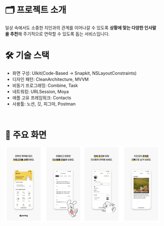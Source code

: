 # 🗂️ 프로젝트 소개
일상 속에서도 소중한 지인과의 관계를 이어나갈 수 있도록 **상황에 맞는 다양한 인사말을 추천**해 주기적으로 연락할 수 있도록 돕는 서비스입니다.
<br/>

# 🛠️ 기술 스택
- 화면 구성: UIkit(Code-Based → Snapkit, NSLayoutConstraints)
- 디자인 패턴: CleanArchitecture, MVVM
- 비동기 프로그래밍: Combine, Task
- 네트워킹: URLSession, Moya
- 애플 고유 프레임워크: Contacts
- 사용툴: 노션, 깃, 피그마, Postman
<br/>


# 📱 주요 화면
<img src = "https://github.com/JYPjoy/Waving-iOS/blob/master/screenshot.png?raw=true" width = "1000">
